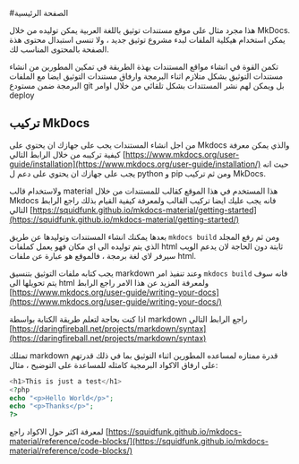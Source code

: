 #الصفحة الرئيسية

هذا مجرد مثال على موقع مستندات توثيق باللغة العربية يمكن توليده من خلال MkDocs. يمكن استخدام هيكلية الملفات لبدء مشروع توثيق جديد ، ولا تنسى استبدال محتوى هذة الصفحة بالمحتوى المناسب لك.

تكمن القوة في انشاء مواقع المستندات بهذة الطريقة قي تمكين المطورين من انشاء مستندات التوثيق بشكل متلازم اثناء البرمجة وارفاق مستندات التوثيق ايضا مع الملفات البرمجة ضمن مستودع git
بل ويمكن لهم نشر المستتدات بشكل تلقائي من خلال اوامر deploy

## تركيب MkDocs

من اجل انشاء المستندات يجب على جهازك ان يحتوي على Mkdocs والذي يمكن معرفة كيفية تركيبه من خلال الرابط التالي
[https://www.mkdocs.org/user-guide/installation](https://www.mkdocs.org/user-guide/installation/)
حيث انه يجب على جهازك ان يحتوي على دعم ل python و pip ومن ثم تركيب MkDocs.

ولاستخدام قالب material هذا المستخدم في هذا الموقع كقالب للمستندات  من خلال Mkdocs فانه يجب عليك ايضا تركيب القالب ولمعرفة كيفية القيام بذلك راجع الرابط التالي
[https://squidfunk.github.io/mkdocs-material/getting-started](https://squidfunk.github.io/mkdocs-material/getting-started/)

بعدها يمكنك انشاء المستندات وتوليدها عن طريق `mkdocs build` ومن ثم رفع المجلد الذي يتم توليده الى اي مكان فهو يعمل كملفات html ثابتة دون الحاجة لان يدعم الويب سيرفر لاي لغة برمجة ،
فالموقع هو عبارة عن ملفات html.

يجب كتابه ملفات التوثيق بتنسيق markdown وعند تنفيذ امر `mkdocs build` فانه سوف يتم تحويلها الى html ولمعرفة المزيد عن هذا الامر راجع الرابط
[https://www.mkdocs.org/user-guide/writing-your-docs](https://www.mkdocs.org/user-guide/writing-your-docs/)

اذا كنت بحاجة لتعلم طريقة الكتابة بواسطة markdown راجع الرابط التالي
[https://daringfireball.net/projects/markdown/syntax](https://daringfireball.net/projects/markdown/syntax)


تمتلك markdown قدرة ممتازه لمساعده المطورين اثناء التوثيق بما في ذلك قدرتهم على ارفاق الاكواد البرمجية كامثله للمساعدة على التوضيح ، مثال:

```php title="index.php" linenums="1" hl_lines="3 4"
<h1>This is just a test</h1>
<?php
echo "<p>Hello World</p>";
echo "<p>Thanks</p>";
?>
```
لمعرفة اكثر حول الاكواد راجع
[https://squidfunk.github.io/mkdocs-material/reference/code-blocks/](https://squidfunk.github.io/mkdocs-material/reference/code-blocks/)
